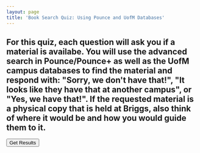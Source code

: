 ```yaml
---
layout: page
title: 'Book Search Quiz: Using Pounce and UofM Databases'
---
```

## For this quiz, each question will ask you if a material is availabe. You will use the advanced search in Pounce/Pounce+ as well as the UofM campus databases to find the material and respond with: "Sorry, we don't have that!", "It looks like they have that at another campus", or "Yes, we have that!". If the requested material is a physical copy that is held at Briggs, also think of where it would be and how you would guide them to it.

<div id="quiz"></div>
<button id="submit">Get Results</button>
<div id="results"></div>

<script src="src/quiz.js">
</script>
